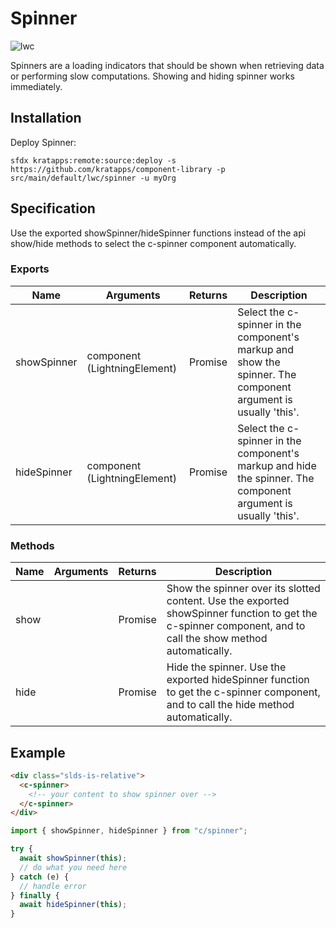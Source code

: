 # Spinner
![lwc](https://img.shields.io/badge/component-blue)

Spinners are a loading indicators that should be shown when retrieving data or performing slow computations.
Showing and hiding spinner works immediately.

## Installation
Deploy Spinner:
```
sfdx kratapps:remote:source:deploy -s https://github.com/kratapps/component-library -p src/main/default/lwc/spinner -u myOrg
```

## Specification
Use the exported showSpinner/hideSpinner functions instead of the api show/hide methods
to select the c-spinner component automatically.

### Exports
| Name        | Arguments                    | Returns | Description                                                                                                    |
|-------------|------------------------------|---------|----------------------------------------------------------------------------------------------------------------|
| showSpinner | component (LightningElement) | Promise | Select the c-spinner in the component's markup and show the spinner. The component argument is usually 'this'. |
| hideSpinner | component (LightningElement) | Promise | Select the c-spinner in the component's markup and hide the spinner. The component argument is usually 'this'. |

### Methods
| Name | Arguments | Returns | Description                                                                                                                                                 |
|------|-----------|---------|-------------------------------------------------------------------------------------------------------------------------------------------------------------|
| show |           | Promise | Show the spinner over its slotted content. Use the exported showSpinner function to get the c-spinner component, and to call the show method automatically. |
| hide |           | Promise | Hide the spinner. Use the exported hideSpinner function to get the c-spinner component, and to call the hide method automatically.                          |

## Example
```html
<div class="slds-is-relative">
  <c-spinner>
    <!-- your content to show spinner over -->
  </c-spinner>
</div>
```

```js
import { showSpinner, hideSpinner } from "c/spinner";

try {
  await showSpinner(this);
  // do what you need here
} catch (e) {
  // handle error
} finally {
  await hideSpinner(this);
}
```
